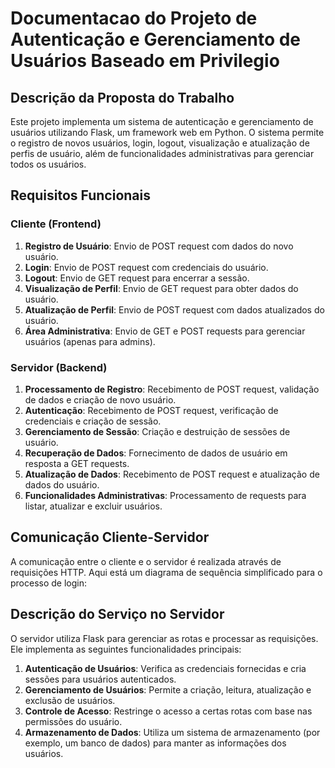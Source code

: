 # Documentacao do Projeto de Autenticação e Gerenciamento de Usuários Baseado em Privilegio

## Descrição da Proposta do Trabalho

Este projeto implementa um sistema de autenticação e gerenciamento de usuários utilizando Flask, um framework web em Python. O sistema permite o registro de novos usuários, login, logout, visualização e atualização de perfis de usuário, além de funcionalidades administrativas para gerenciar todos os usuários.

## Requisitos Funcionais

### Cliente (Frontend)

1. **Registro de Usuário**: Envio de POST request com dados do novo usuário.
2. **Login**: Envio de POST request com credenciais do usuário.
3. **Logout**: Envio de GET request para encerrar a sessão.
4. **Visualização de Perfil**: Envio de GET request para obter dados do usuário.
5. **Atualização de Perfil**: Envio de POST request com dados atualizados do usuário.
6. **Área Administrativa**: Envio de GET e POST requests para gerenciar usuários (apenas para admins).

### Servidor (Backend)

1. **Processamento de Registro**: Recebimento de POST request, validação de dados e criação de novo usuário.
2. **Autenticação**: Recebimento de POST request, verificação de credenciais e criação de sessão.
3. **Gerenciamento de Sessão**: Criação e destruição de sessões de usuário.
4. **Recuperação de Dados**: Fornecimento de dados de usuário em resposta a GET requests.
5. **Atualização de Dados**: Recebimento de POST request e atualização de dados do usuário.
6. **Funcionalidades Administrativas**: Processamento de requests para listar, atualizar e excluir usuários.

## Comunicação Cliente-Servidor

A comunicação entre o cliente e o servidor é realizada através de requisições HTTP. Aqui está um diagrama de sequência simplificado para o processo de login:

## Descrição do Serviço no Servidor

O servidor utiliza Flask para gerenciar as rotas e processar as requisições. Ele implementa as seguintes funcionalidades principais:

1. **Autenticação de Usuários**: Verifica as credenciais fornecidas e cria sessões para usuários autenticados.
2. **Gerenciamento de Usuários**: Permite a criação, leitura, atualização e exclusão de usuários.
3. **Controle de Acesso**: Restringe o acesso a certas rotas com base nas permissões do usuário.
4. **Armazenamento de Dados**: Utiliza um sistema de armazenamento (por exemplo, um banco de dados) para manter as informações dos usuários.
